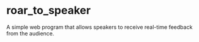 # roar_to_speaker
A simple web program that allows speakers to receive real-time feedback from the audience.
